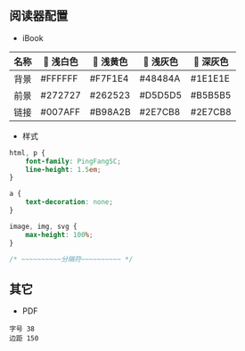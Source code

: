 ## 阅读器配置

- iBook

| 名称 |  浅白色 |  浅黄色 |  浅灰色 |  深灰色 |
| --- | --- | --- | --- | --- |
| 背景 | #FFFFFF | #F7F1E4 | #48484A | #1E1E1E |
| 前景 | #272727 | #262523 | #D5D5D5 | #B5B5B5 |
| 链接 | #007AFF | #B98A2B | #2E7CB8 | #2E7CB8 |


- 样式

```css
html, p {
    font-family: PingFangSC;
    line-height: 1.5em;
}
```
```css
a {
    text-decoration: none;
}
```
```css
image, img, svg {
    max-height: 100%;
}
```
```css
/* ~~~~~~~~~~分隔符~~~~~~~~~~ */
```

## 其它

- PDF
```
字号 38
边距 150
```
